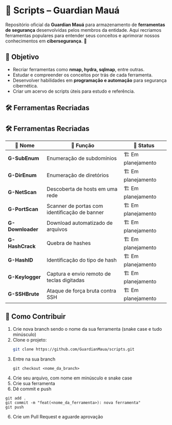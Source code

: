 # 🔐 Scripts – Guardian Mauá  

Repositório oficial da **Guardian Mauá** para armazenamento de **ferramentas de segurança** desenvolvidas pelos membros da entidade. Aqui recriamos ferramentas populares para entender seus conceitos e aprimorar nossos conhecimentos em **cibersegurança**. 🚀  

## 📌 Objetivo  

- Recriar ferramentas como **nmap, hydra, sqlmap**, entre outras.  
- Estudar e compreender os conceitos por trás de cada ferramenta.  
- Desenvolver habilidades em **programação e automação** para segurança cibernética.  
- Criar um acervo de scripts úteis para estudo e referência.  

## 🛠️ Ferramentas Recriadas  

## 🛠️ Ferramentas Recriadas  

| 🔢 Nome              | 🎯 Função                                      | 📝 Status          |
|----------------------|----------------------------------------------|-------------------|
| **G-SubEnum**       | Enumeração de subdomínios                    | 🏗️ Em planejamento |
| **G-DirEnum**       | Enumeração de diretórios                     | 🏗️ Em planejamento |
| **G-NetScan**       | Descoberta de hosts em uma rede              | 🏗️ Em planejamento |
| **G-PortScan**      | Scanner de portas com identificação de banner | 🏗️ Em planejamento |
| **G-Downloader**    | Download automatizado de arquivos            | 🏗️ Em planejamento |
| **G-HashCrack**     | Quebra de hashes                             | 🏗️ Em planejamento |
| **G-HashID**        | Identificação do tipo de hash                | 🏗️ Em planejamento |
| **G-Keylogger**     | Captura e envio remoto de teclas digitadas   | 🏗️ Em planejamento |
| **G-SSHBrute**      | Ataque de força bruta contra SSH             | 🏗️ Em planejamento |



## 📖 Como Contribuir  

1. Crie nova branch sendo o nome da sua ferramenta (snake case e tudo minúsculo)
2. Clone o projeto:  
   ```bash
   git clone https://github.com/GuardianMaua/scripts.git
   ```
3. Entre na sua branch
   ```
   git checkout <nome_da_branch>
   ```
3. Crie seu arquivo, com nome em minúsculo e snake case
4. Crie sua ferramenta
5. Dê commit e push
  ```
  git add .
  git commit -m "feat(<nome_da_ferramenta>): nova ferramenta"
  git push
  ```
6. Crie um Pull Request e aguarde aprovação
